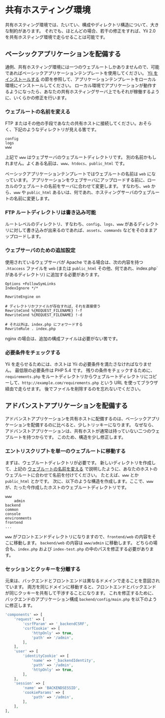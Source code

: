 共有ホスティング環境
====================

共有ホスティング環境では、たいてい、構成やディレクトリ構造について、大きな制約があります。
それでも、ほとんどの場合、若干の修正をすれば、Yii 2.0 を共有ホスティング環境で走らせることは可能です。

ベーシックアプリケーションを配備する
------------------------------------

通例、共有ホスティング環境には一つのウェブルートしかありませんので、可能であればベーシックアプリケーションテンプレートを使用してください。
[Yii をインストールする](start-installation.md) の節を参照して、アプリケーションテンプレートをローカル環境にインストールしてください。
ローカル環境でアプリケーションが動作するようになったら、あなたの共有ホスティングサーバ上でもそれが稼働するように、いくらかの修正を行います。

### ウェブルートの名前を変える <span id="renaming-webroot"></span>

FTP またはその他の手段であなたの共有ホストに接続してください。おそらく、下記のようなディレクトリが見える筈です。
 
```
config
logs
www
```

上記で `www` はウェブサーバのウェブルートディレクトリです。
別の名前かもしれません。よくある名前は、`www`、`htdocs`、`public_html` です。

ベーシックアプリケーションテンプレートではウェブルートの名前は `web` になっています。
アプリケーションをウェブサーバにアップロードする前に、ローカルのウェブルートの名前をサーバに合わせて変更します。
すなわち、`web` から、`www` や `public_html` あるいは、何であれ、ホスティングサーバのウェブルートの名前に変更します。

### FTP ルートディレクトリは書き込み可能

ルートレベルのディレクトリ、すなわち、`config`、`logs`、`www` があるディレクトリに対して書き込みが出来るのであれば、`assets`、`commands` などをそのままアップロードします。

### ウェブサーバのための追加設定 <span id="add-extras-for-webserver"></span>

使用されているウェブサーバが Apache である場合は、次の内容を持つ `.htaccess` ファイルを `web` (または `public_html` その他、何であれ、index.php` があるディレクトリ) に追加する必要があります。

```
Options +FollowSymLinks
IndexIgnore */*

RewriteEngine on

# ディレクトリかファイルが存在すれば、それを直接使う
RewriteCond %{REQUEST_FILENAME} !-f
RewriteCond %{REQUEST_FILENAME} !-d

# それ以外は、index.php にフォワードする
RewriteRule . index.php
```

nginx の場合は、追加の構成ファイルは必要がない筈です。

### 必要条件をチェックする

Yii を走らせるためには、ホストは Yii の必要条件を満たさなければなりません。
最低限の必要条件は PHP 5.4 です。
残りの条件をチェックするために、`requirements.php` をルートディレクトリからウェブルートディレクトリにコピーして、`http://example.com/requirements.php` という URL を使ってブラウザ経由で走らせます。
後でファイルを削除するのを忘れないでください。


アドバンストアプリケーションを配備する
--------------------------------------

アドバンストアプリケーションを共有ホストに配備するのは、ベーシックアプリケーションを配備するのに比べると、少しトリッキーになります。
なぜなら、アドバンストアプリケーションは、共有ホストが通常は持っていない二つのウェブルートを持つからです。
このため、構造を少し修正します。

### エントリスクリプトを単一のウェブルートに移動する

まずは、ウェブルートディレクトリが必要です。
新しいディレクトリを作成して、上記の [ウェブルートの名前を変える](#renaming-webroot) で説明したように、あなたのホストのウェブルートに合わせて名前を付けてください。
たとえば、`www` とか `public_html` とかです。
次に、以下のような構造を作成します。ここで、`www` が、たった今作成したホストのウェブルートディレクトリです。

```
www
    admin
backend
common
console
environments
frontend
...
```

`www` がフロントエンドディレクトリになりますので、`frontend/web` の内容をそこに移動します。
`backend/web` の内容は `www/admin` に移動します。
どちらの場合も、`index.php` および `index-test.php` の中のパスを修正する必要があります。

### セッションとクッキーを分離する

元来は、バックエンドとフロントエンドは異なるドメインで走ることを意図されています。
両方を同じドメインに移動すると、フロントエンドとバックエンドが同じクッキーを共有して干渉することになります。
これを修正するために、バックエンドのアプリケーション構成 `backend/config/main.php` を以下のように修正します。

```php
'components' => [
    'request' => [
        'csrfParam' => '_backendCSRF',
        'csrfCookie' => [
            'httpOnly' => true,
            'path' => '/admin',
        ],
    ],
    'user' => [
        'identityCookie' => [
            'name' => '_backendIdentity',
            'path' => '/admin',
            'httpOnly' => true,
        ],
    ],
    'session' => [
        'name' => 'BACKENDSESSID',
        'cookieParams' => [
            'path' => '/admin',
        ],
    ],
],
```

